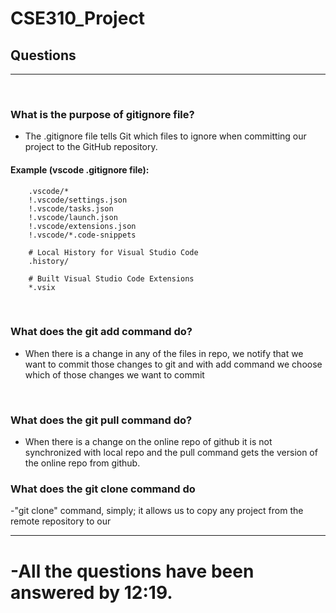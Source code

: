# CSE310_Project

## Questions

---

<br/>

### What is the purpose of gitignore file?

- The .gitignore file tells Git which files to ignore when committing our project to the GitHub repository.

#### Example (vscode .gitignore file):

```
    .vscode/*
    !.vscode/settings.json
    !.vscode/tasks.json
    !.vscode/launch.json
    !.vscode/extensions.json
    !.vscode/*.code-snippets

    # Local History for Visual Studio Code
    .history/

    # Built Visual Studio Code Extensions
    *.vsix
```

<br/>

### What does the git add command do?

- When there is a change in any of the files in repo, we notify that we want to commit those changes to git and with add command we choose which of those changes we want to commit

<br/>

### What does the git pull command do?

- When there is a change on the online repo of github it is not synchronized with local repo and the pull command gets the version of the online repo from github.

### What does the git clone command do

-"git clone" command, simply; it allows us to copy any project from the remote repository to our

---

# -All the questions have been answered by 12:19.
